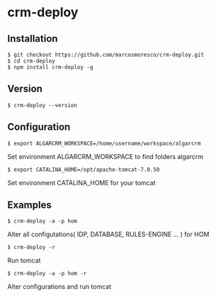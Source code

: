 # crm-deploy

## Installation
    $ git checkout https://github.com/marcosmoresco/crm-deploy.git
    $ cd crm-deploy		
    $ npm install crm-deploy -g

## Version

    $ crm-deploy --version 	
  
## Configuration
 
    $ export ALGARCRM_WORKSPACE=/home/username/workspace/algarcrm

Set environment ALGARCRM_WORKSPACE to find folders algarcrm   	

    $ export CATALINA_HOME=/opt/apache-tomcat-7.0.50

Set environment CATALINA_HOME for your tomcat		

## Examples
   
    $ crm-deploy -a -p hom

Alter all configutations( IDP, DATABASE, RULES-ENGINE ... ) for HOM
   
    $ crm-deploy -r

Run tomcat

    $ crm-deploy -a -p hom -r

Alter configurations and run tomcat 		
 	 	  	
